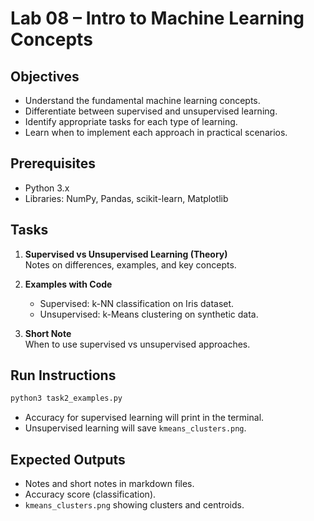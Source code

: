 # Lab 08 – Intro to Machine Learning Concepts

## Objectives
- Understand the fundamental machine learning concepts.
- Differentiate between supervised and unsupervised learning.
- Identify appropriate tasks for each type of learning.
- Learn when to implement each approach in practical scenarios.

## Prerequisites
- Python 3.x
- Libraries: NumPy, Pandas, scikit-learn, Matplotlib

## Tasks
1. **Supervised vs Unsupervised Learning (Theory)**  
   Notes on differences, examples, and key concepts.

2. **Examples with Code**  
   - Supervised: k-NN classification on Iris dataset.  
   - Unsupervised: k-Means clustering on synthetic data.  

3. **Short Note**  
   When to use supervised vs unsupervised approaches.

## Run Instructions
```bash
python3 task2_examples.py
```
- Accuracy for supervised learning will print in the terminal.  
- Unsupervised learning will save `kmeans_clusters.png`.

## Expected Outputs
- Notes and short notes in markdown files.  
- Accuracy score (classification).  
- `kmeans_clusters.png` showing clusters and centroids.
